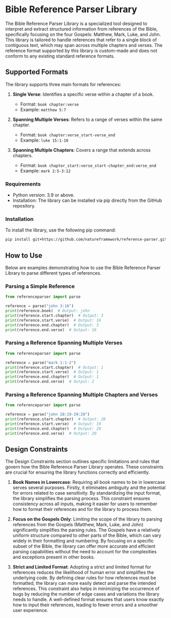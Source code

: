 # Bible Reference Parser Library

The Bible Reference Parser Library is a specialized tool designed to interpret and extract structured information from references of the Bible, specifically focusing on the four Gospels: Matthew, Mark, Luke, and John. This library is tailored to handle references that refer to a single block of contiguous text, which may span across multiple chapters and verses. The reference format supported by this library is custom-made and does not conform to any existing standard reference formats.

## Supported Formats

The library supports three main formats for references:

1. **Single Verse**: Identifies a specific verse within a chapter of a book.
   - Format: `book chapter:verse`
   - Example: `matthew 5:7`

2. **Spanning Multiple Verses**: Refers to a range of verses within the same chapter.
   - Format: `book chapter:verse_start-verse_end`
   - Example: `luke 15:1-10`

3. **Spanning Multiple Chapters**: Covers a range that extends across chapters.
   - Format: `book chapter_start:verse_start-chapter_end:verse_end`
   - Example: `mark 2:5-3:12`

### Requirements

- Python version: 3.9 or above.
- Installation: The library can be installed via pip directly from the GitHub repository.

### Installation

To install the library, use the following pip command:

```sh
pip install git+https://github.com/natureframework/reference-parser.git
```

## How to Use

Below are examples demonstrating how to use the Bible Reference Parser Library to parse different types of references.

### Parsing a Simple Reference

```python
from referenceparser import parse

reference = parse("john 3:16")
print(reference.book)  # Output: john
print(reference.start.chapter)  # Output: 3
print(reference.start.verse)  # Output: 16
print(reference.end.chapter)  # Output: 3
print(reference.end.verse)  # Output: 16
```

### Parsing a Reference Spanning Multiple Verses

```python
from referenceparser import parse

reference = parse("mark 1:1-2")
print(reference.start.chapter)  # Output: 1
print(reference.start.verse)  # Output: 1
print(reference.end.chapter)  # Output: 1
print(reference.end.verse)  # Output: 2
```

### Parsing a Reference Spanning Multiple Chapters and Verses

```python
from referenceparser import parse

reference = parse("john 28:19-29:20")
print(reference.start.chapter)  # Output: 28
print(reference.start.verse)  # Output: 19
print(reference.end.chapter)  # Output: 29
print(reference.end.verse)  # Output: 20
```

## Design Constraints

The Design Constraints section outlines specific limitations and rules that govern how the Bible Reference Parser Library operates. These constraints are crucial for ensuring the library functions correctly and efficiently.

1. **Book Names in Lowercase**: Requiring all book names to be in lowercase serves several purposes. Firstly, it eliminates ambiguity and the potential for errors related to case sensitivity. By standardizing the input format, the library simplifies the parsing process. This constraint ensures consistency across all inputs, making it easier for users to remember how to format their references and for the library to process them.

2. **Focus on the Gospels Only**: Limiting the scope of the library to parsing references from the Gospels (Matthew, Mark, Luke, and John) significantly simplifies the parsing rules. The Gospels have a relatively uniform structure compared to other parts of the Bible, which can vary widely in their formatting and numbering. By focusing on a specific subset of the Bible, the library can offer more accurate and efficient parsing capabilities without the need to account for the complexities and exceptions present in other books.

3. **Strict and Limited Format**: Adopting a strict and limited format for references reduces the likelihood of human error and simplifies the underlying code. By defining clear rules for how references must be formatted, the library can more easily detect and parse the intended references. This constraint also helps in minimizing the occurrence of bugs by reducing the number of edge cases and variations the library needs to handle. A well-defined format ensures that users know exactly how to input their references, leading to fewer errors and a smoother user experience.
